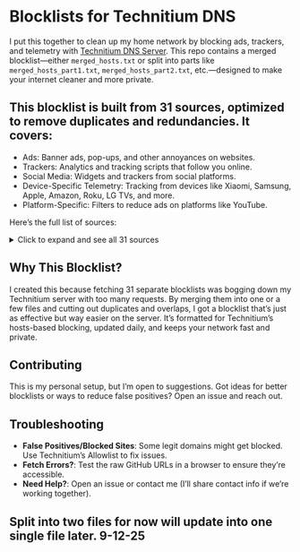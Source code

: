 # Blocklists for Technitium DNS

I put this together to clean up my home network by blocking ads, trackers, and telemetry with [Technitium DNS Server](https://technitium.com/dns/). This repo contains a merged blocklist—either `merged_hosts.txt` or split into parts like `merged_hosts_part1.txt`, `merged_hosts_part2.txt`, etc.—designed to make your internet cleaner and more private.



## This blocklist is built from 31 sources, optimized to remove duplicates and redundancies. It covers:

- Ads: Banner ads, pop-ups, and other annoyances on websites.
- Trackers: Analytics and tracking scripts that follow you online.
- Social Media: Widgets and trackers from social platforms.
- Device-Specific Telemetry: Tracking from devices like Xiaomi, Samsung, Apple, Amazon, Roku, LG TVs, and more.
- Platform-Specific: Filters to reduce ads on platforms like YouTube.

Here’s the full list of sources:

<details>
<summary>Click to expand and see all 31 sources</summary>

- [StevenBlack/hosts](https://raw.githubusercontent.com/StevenBlack/hosts/master/hosts)
- [Hagezi TIF](https://raw.githubusercontent.com/hagezi/dns-blocklists/main/adblock/tif.txt)
- [Hagezi Pro](https://raw.githubusercontent.com/hagezi/dns-blocklists/main/adblock/pro.txt)
- [Blocklist Project Tracking](https://blocklistproject.github.io/Lists/tracking.txt)
- [Hagezi Native Xiaomi](https://raw.githubusercontent.com/hagezi/dns-blocklists/main/adblock/native.xiaomi.txt)
- [Hagezi Native Oppo-Realme](https://raw.githubusercontent.com/hagezi/dns-blocklists/main/adblock/native.oppo-realme.txt)
- [Hagezi Native Vivo](https://raw.githubusercontent.com/hagezi/dns-blocklists/main/adblock/native.vivo.txt)
- [Hagezi Native Roku](https://raw.githubusercontent.com/hagezi/dns-blocklists/main/adblock/native.roku.txt)
- [Hagezi Native LG WebOS](https://raw.githubusercontent.com/hagezi/dns-blocklists/main/adblock/native.lgwebos.txt)
- [Hagezi Native TikTok Extended](https://raw.githubusercontent.com/hagezi/dns-blocklists/main/adblock/native.tiktok.extended.txt)
- [Hagezi Native TikTok](https://raw.githubusercontent.com/hagezi/dns-blocklists/main/adblock/native.tiktok.txt)
- [Hagezi Native Samsung](https://raw.githubusercontent.com/hagezi/dns-blocklists/main/adblock/native.samsung.txt)
- [Hagezi Native WinOffice](https://raw.githubusercontent.com/hagezi/dns-blocklists/main/adblock/native.winoffice.txt)
- [Hagezi Native Huawei](https://raw.githubusercontent.com/hagezi/dns-blocklists/main/adblock/native.huawei.txt)
- [Hagezi Native Apple](https://raw.githubusercontent.com/hagezi/dns-blocklists/main/adblock/native.apple.txt)
- [Hagezi Native Amazon](https://raw.githubusercontent.com/hagezi/dns-blocklists/main/adblock/native.amazon.txt)
- [WindowsSpyBlocker Spy](https://raw.githubusercontent.com/crazy-max/WindowsSpyBlocker/master/data/hosts/spy.txt)
- [Frogeye Firstparty Trackers](https://hostfiles.frogeye.fr/firstparty-trackers-hosts.txt)
- [Perflyst Android Tracking](https://raw.githubusercontent.com/Perflyst/PiHoleBlocklist/master/android-tracking.txt)
- [Perflyst SmartTV](https://raw.githubusercontent.com/Perflyst/PiHoleBlocklist/master/SmartTV.txt)
- [Perflyst AmazonFireTV](https://raw.githubusercontent.com/Perflyst/PiHoleBlocklist/master/AmazonFireTV.txt)
- [Developerdan Ads and Tracking Extended](https://www.github.developerdan.com/hosts/lists/ads-and-tracking-extended.txt)
- [GoodbyeAds YouTube AdBlock Filter](https://raw.githubusercontent.com/jerryn70/GoodbyeAds/master/Formats/GoodbyeAds-YouTube-AdBlock-Filter.txt)
- [GoodbyeAds Samsung AdBlock](https://raw.githubusercontent.com/jerryn70/GoodbyeAds/master/Extension/GoodbyeAds-Samsung-AdBlock.txt)
- [GoodbyeAds Xiaomi Extension](https://raw.githubusercontent.com/jerryn70/GoodbyeAds/master/Extension/GoodbyeAds-Xiaomi-Extension.txt)
- [GoodbyeAds Hosts](https://raw.githubusercontent.com/jerryn70/GoodbyeAds/master/Hosts/GoodbyeAds.txt)
- [AdGuard Base Filter](https://raw.githubusercontent.com/AdguardTeam/FiltersRegistry/master/filters/filter_2_Base/filter.txt)
- [AdGuard Spyware Filter](https://raw.githubusercontent.com/AdguardTeam/FiltersRegistry/master/filters/filter_3_Spyware/filter.txt)
- [AdGuard Social Filter](https://raw.githubusercontent.com/AdguardTeam/FiltersRegistry/master/filters/filter_4_Social/filter.txt)
- [EasyPrivacy](https://easylist.to/easylist/easyprivacy.txt)
- [OISD Big](https://big.oisd.nl/)

</details>

## Why This Blocklist?

I created this because fetching 31 separate blocklists was bogging down my Technitium server with too many requests. By merging them into one or a few files and cutting out duplicates and overlaps, I got a blocklist that’s just as effective but way easier on the server. It’s formatted for Technitium’s hosts-based blocking, updated daily, and keeps your network fast and private.


## Contributing
This is my personal setup, but I’m open to suggestions. Got ideas for better blocklists or ways to reduce false positives? Open an issue and reach out.

## Troubleshooting
- **False Positives/Blocked Sites**: Some legit domains might get blocked. Use Technitium’s Allowlist to fix issues.
- **Fetch Errors?**: Test the raw GitHub URLs in a browser to ensure they’re accessible.
- **Need Help?**: Open an issue or contact me (I’ll share contact info if we’re working together).

## Split into two files for now will update into one single file later. 9-12-25
